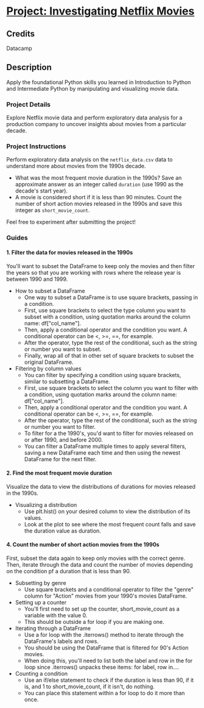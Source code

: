 # [Project: Investigating Netflix Movies](https://app.datacamp.com/learn/projects/investigating_netflix/guided/Python)

## Credits

Datacamp

## Description

Apply the foundational Python skills you learned in Introduction to Python and Intermediate Python by manipulating and visualizing movie data.

### Project Details

Explore Netflix movie data and perform exploratory data analysis for a production company to uncover insights about movies from a particular decade.

### Project Instructions

Perform exploratory data analysis on the ``netflix_data.csv`` data to understand more about movies from the 1990s decade.

* What was the most frequent movie duration in the 1990s? Save an approximate answer as an integer called ``duration`` (use 1990 as the decade's start year).
* A movie is considered short if it is less than 90 minutes. Count the number of short action movies released in the 1990s and save this integer as ``short_movie_count``.

Feel free to experiment after submitting the project!

### Guides

#### 1. Filter the data for movies released in the 1990s

You'll want to subset the DataFrame to keep only the movies and then filter the years so that you are working with rows where the release year is between 1990 and 1999.

* How to subset a DataFrame
    * One way to subset a DataFrame is to use square brackets, passing in a condition.
    * First, use square brackets to select the type column you want to subset with a condition, using quotation marks around the column name: df["col_name"].
    * Then, apply a conditional operator and the condition you want. A conditional operator can be <, >=, ==, for example.
    * After the operator, type the rest of the conditional, such as the string or number you want to subset.
    * Finally, wrap all of that in other set of square brackets to subset the original DataFrame.
* Filtering by column values
    * You can filter by specifying a condition using square brackets, similar to subsetting a DataFrame.
    * First, use square brackets to select the column you want to filter with a condition, using quotation marks around the column name: df["col_name"].
    * Then, apply a conditional operator and the condition you want. A conditional operator can be <, >=, ==, for example.
    * After the operator, type the rest of the conditional, such as the string or number you want to filter.
    * To filter for a the 1990's, you'd want to filter for movies released on or after 1990, and before 2000.
    * You can filter a DataFrame multiple times to apply several filters, saving a new DataFrame each time and then using the newest DataFrame for the next filter.

#### 2. Find the most frequent movie duration

Visualize the data to view the distributions of durations for movies released in the 1990s.

* Visualizing a distribution
    * Use plt.hist() on your desired column to view the distribution of its values.
    * Look at the plot to see where the most frequent count falls and save the duration value as duration.

#### 4. Count the number of short action movies from the 1990s

First, subset the data again to keep only movies with the correct genre. Then, iterate through the data and count the number of movies depending on the condition pf a duration that is less than 90.

* Subsetting by genre
    * Use square brackets and a conditional operator to filter the "genre" column for "Action" movies from your 1990's movies DataFrame.
* Setting up a counter
    * You'll first need to set up the counter, short_movie_count as a variable with the value 0.
    * This should be outside a for loop if you are making one.
* Iterating through a DataFrame
    * Use a for loop with the .iterrows() method to iterate through the DataFrame's labels and rows.
    * You should be using the DataFrame that is filtered for 90's Action movies.
    * When doing this, you'll need to list both the label and row in the for loop since .iterrows() unpacks these items: for label, row in....
* Counting a condition
    * Use an if/else statement to check if the duration is less than 90, if it is, and 1 to short_movie_count, if it isn't, do nothing.
    * You can place this statement within a for loop to do it more than once.